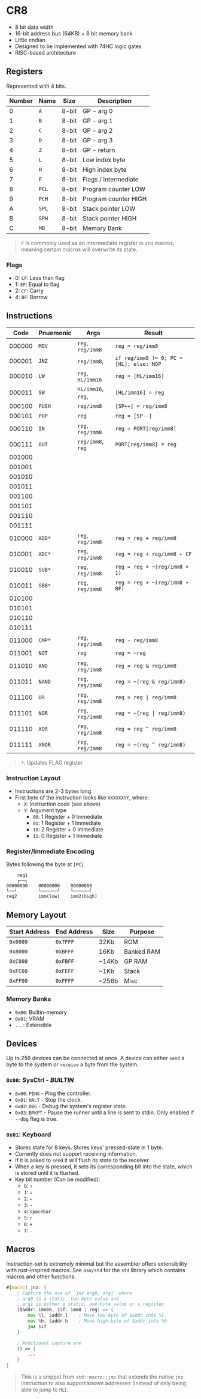 # CR8

- 8 bit data width
- 16-bit address bus (64KB) + 8 bit memory bank
- Little endian
- Designed to be implemented with 74HC logic gates
- RISC-based architecture

## Registers

Represented with 4 bits.

| Number | Name  | Size  | Description          |
| ------ | ----- | ----- | -------------------- |
| 0      | `A`   | 8-bit | GP - arg 0           |
| 1      | `B`   | 8-bit | GP - arg 1           |
| 2      | `C`   | 8-bit | GP - arg 2           |
| 3      | `D`   | 8-bit | GP - arg 3           |
| 4      | `Z`   | 8-bit | GP - return          |
| 5      | `L`   | 8-bit | Low index byte       |
| 6      | `H`   | 8-bit | High index byte      |
| 7      | `F`   | 8-bit | Flags / Intermediate |
| 8      | `PCL` | 8-bit | Program counter LOW  |
| 9      | `PCH` | 8-bit | Program counter HIGH |
| A      | `SPL` | 8-bit | Stack pointer LOW    |
| B      | `SPH` | 8-bit | Stack pointer HIGH   |
| C      | `MB`  | 8-bit | Memory Bank          |

> `F` Is commonly used as an intermediate register in `std` macros, meaning
> certain macros will overwrite its state.

### Flags

- 0: `LF`: Less than flag
- 1: `EF`: Equal to flag
- 2: `CF`: Carry
- 4: `BF`: Borrow

## Instructions

| Code   | Pnuemonic | Args               | Result                                   |
| ------ | --------- | ------------------ | ---------------------------------------- |
| 000000 | `MOV`     | `reg`, `reg/imm8`  | `reg = reg/imm8`                         |
| 000001 | `JNZ`     | `reg/imm8`,        | `if reg/imm8 != 0; PC = [HL]; else: NOP` |
| 000010 | `LW`      | `reg`, `HL/imm16`  | `reg = [HL/imm16]`                       |
| 000011 | `SW`      | `HL/imm16`, `reg`, | `[HL/imm16] = reg`                       |
| 000100 | `PUSH`    | `reg/imm8`         | `[SP++] = reg/imm8`                      |
| 000101 | `POP`     | `reg`              | `reg = [SP--]`                           |
| 000110 | `IN`      | `reg`, `reg/imm8`  | `reg = PORT[reg/imm8]`                   |
| 000111 | `OUT`     | `reg/imm8`, `reg`  | `PORT[reg/imm8] = reg`                   |
| 001000 |           |                    |                                          |
| 001001 |           |                    |                                          |
| 001010 |           |                    |                                          |
| 001011 |           |                    |                                          |
| 001100 |           |                    |                                          |
| 001101 |           |                    |                                          |
| 001110 |           |                    |                                          |
| 001111 |           |                    |                                          |
| 010000 | `ADD*`    | `reg`, `reg/imm8`  | `reg = reg + reg/imm8`                   |
| 010001 | `ADC*`    | `reg`, `reg/imm8`  | `reg = reg + reg/imm8 + CF`              |
| 010010 | `SUB*`    | `reg`, `reg/imm8`  | `reg = reg + ~(reg/imm8 + 1)`            |
| 010011 | `SBB*`    | `reg`, `reg/imm8`  | `reg = reg + ~(reg/imm8 + BF)`           |
| 010100 |           |                    |                                          |
| 010101 |           |                    |                                          |
| 010110 |           |                    |                                          |
| 010111 |           |                    |                                          |
| 011000 | `CMP*`    | `reg`, `reg/imm8`  | `reg - reg/imm8`                         |
| 011001 | `NOT`     | `reg`              | `reg = ~reg`                             |
| 011010 | `AND`     | `reg`, `reg/imm8`  | `reg = reg & reg/imm8`                   |
| 011011 | `NAND`    | `reg`, `reg/imm8`  | `reg = ~(reg & reg/imm8)`                |
| 011100 | `OR`      | `reg`, `reg/imm8`  | `reg = reg \| reg/imm8`                  |
| 011101 | `NOR`     | `reg`, `reg/imm8`  | `reg = ~(reg \| reg/imm8)`               |
| 011110 | `XOR`     | `reg`, `reg/imm8`  | `reg = reg ^ reg/imm8`                   |
| 011111 | `XNOR`    | `reg`, `reg/imm8`  | `reg = ~(reg ^ reg/imm8)`                |

> `*`: Updates FLAG register

### Instruction Layout

- Instructions are 2-3 bytes long.
- First byte of the instruction looks like `XXXXXXYY`, where:
  - `X`: Instruction code (see above)
  - `Y`: Argument type
    - `00`: 1 Register + 0 Immediate
    - `01`: 1 Register + 1 Immediate
    - `10`: 2 Register + 0 Immediate
    - `11`: 0 Register + 1 Immediate

### Register/Immediate Encoding

Bytes following the byte at `[PC]`

```text
    reg1
    ┌──┐
00000000    00000000    00000000
└──┘        └──────┘    └──────┘
reg2        imm(low)    imm2(high)
```

## Memory Layout

| Start Address | End Address | Size  | Purpose    |
| ------------- | ----------- | ----- | ---------- |
| `0x0000`      | `0x7FFF`    | 32Kb  | ROM        |
| `0x8000`      | `0xBFFF`    | 16Kb  | Banked RAM |
| `0xC000`      | `0xFBFF`    | ~14Kb | GP RAM     |
| `0xFC00`      | `0xFEFF`    | ~1Kb  | Stack      |
| `0xFF00`      | `0xFFFF`    | ~256b | Misc       |

### Memory Banks

- `0x00`: Builtin-memory
- `0x01`: VRAM
- `...`: Extensible

## Devices

Up to 256 devices can be connected at once. A device can either `send` a byte to
the system or `receive` a byte from the system.

### `0x00`: SysCtrl - _BUILTIN_

- `0x00`: `PING` - Ping the controller.
- `0x01`: `HALT` - Stop the clock.
- `0x02`: `DBG` - Debug the system's register state.
- `0x03`: `BRKPT` - Pause the runner until a line is sent to stdin. Only enabled
  if `--dbg` flag is true.

### `0x01`: Keyboard

- Stores state for 8 keys. Stores keys' pressed-state in 1 byte.
- Currently does not support receiving information.
- If it is asked to `send` it will flush its state to the receiver.
- When a key is pressed, it sets its corresponding bit into the state, which is
  stored until it is flushed.
- Key bit number (Can be modified):
  - `0`: `↑`
  - `1`: `↓`
  - `2`: `←`
  - `3`: `→`
  - `4`: `spacebar`
  - `5`: `r`
  - `6`: `+`
  - `7`: `-`

## Macros

Instruction-set is extremely minimal but the assembler offers extensibility with
rust-inspired macros. See `asm/std` for the `std` library which contains macros
and other functions.

```asm
#[macro] jnz: {
    ; Capture the use of `jnz arg0, arg1` where
    ; arg0 is a static, two-byte value and
    ; arg1 is either a static, one-byte value or a register
    ($addr: imm16, $if: imm8 | reg) => {
        mov %l, $addr.l    ; Move low-byte of $addr into %l
        mov %h, $addr.h    ; Move high-byte of $addr into %h
        jnz $if
    }

    ; Additional capture arm
    () => {
        ...
    }
}
```

> This is a snippet from `std::macro::jmp` that extends the native `jnz`
> instruction to also support known addresses (Instead of only being able to
> jump to `HL`).
